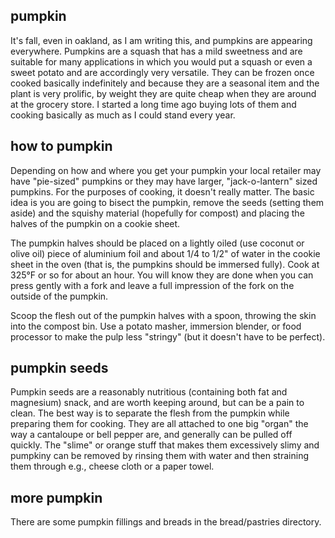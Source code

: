 pumpkin
---
It's fall, even in oakland, as I am writing this, and pumpkins are appearing everywhere. Pumpkins are a squash that has a mild sweetness and are suitable for many applications in which you would put a squash or even a sweet potato and are accordingly very versatile. They can be frozen once cooked basically indefinitely and because they are a seasonal item and the plant is very prolific, by weight they are quite cheap when they are around at the grocery store. I started a long time ago buying lots of them and cooking basically as much as I could stand every year.

how to pumpkin
---
Depending on how and where you get your pumpkin your local retailer may have "pie-sized" pumpkins or they may have larger, "jack-o-lantern" sized pumpkins. For the purposes of cooking, it doesn't really matter. The basic idea is you are going to bisect the pumpkin, remove the seeds (setting them aside) and the squishy material (hopefully for compost) and placing the halves of the pumpkin on a cookie sheet.

The pumpkin halves should be placed on a lightly oiled (use coconut or olive oil) piece of aluminium foil and about 1/4 to 1/2" of water in the cookie sheet in the oven (that is, the pumpkins should be immersed fully). Cook at 325°F or so for about an hour. You will know they are done when you can press gently with a fork and leave a full impression of the fork on the outside of the pumpkin.

Scoop the flesh out of the pumpkin halves with a spoon, throwing the skin into the compost bin. Use a potato masher, immersion blender, or food processor to make the pulp less "stringy" (but it doesn't have to be perfect).

pumpkin seeds
---
Pumpkin seeds are a reasonably nutritious (containing both fat and magnesium) snack, and are worth keeping around, but can be a pain to clean. The best way is to separate the flesh from the pumpkin while preparing them for cooking. They are all attached to one big "organ" the way a cantaloupe or bell pepper are, and generally can be pulled off quickly. The "slime" or orange stuff that makes them excessively slimy and pumpkiny can be removed by rinsing them with water and then straining them through e.g., cheese cloth or a paper towel.

more pumpkin
---
There are some pumpkin fillings and breads in the bread/pastries directory.
